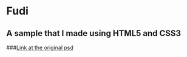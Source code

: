 # Fudi
## A sample that I made using HTML5 and CSS3 

###[Link at the original psd](https://dribbble.com/shots/1567242-FREE-PSD-Multipurpose-Landing-Page "Creator of the orignal psd")

